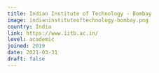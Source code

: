 ```yaml
---
title: Indian Institute of Technology - Bombay
image: indianinstituteoftechnology-bombay.png
country: India
link: https://www.iitb.ac.in/
level: academic
joined: 2019
date: 2021-03-31
draft: false
---
```

